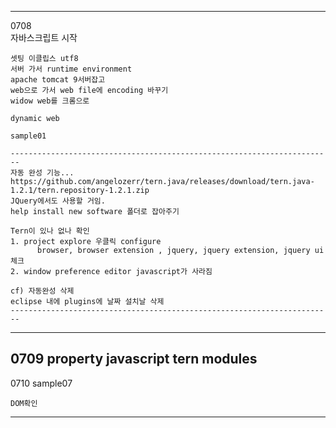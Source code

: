 --------------------------------------------------------------------------------
0708	
	자바스크립트 시작
	
	셋팅 이클립스 utf8
	서버 가서 runtime environment
	apache tomcat 9서버잡고
	web으로 가서 web file에 encoding 바꾸기
	widow web를 크롬으로

	dynamic web	

	sample01
		
	------------------------------------------------------------------------
	자동 완성 기능...
	https://github.com/angelozerr/tern.java/releases/download/tern.java-1.2.1/tern.repository-1.2.1.zip
	JQuery에서도 사용할 거임.
	help install new software 폴더로 잡아주기
	
	Tern이 있나 없나 확인
	1. project explore 우클릭 configure
	      browser, browser extension , jquery, jquery extension, jquery ui 체크
	2. window preference editor javascript가 사라짐
	
	cf) 자동완성 삭제
	eclipse 내에 plugins에 날짜 설치날 삭제
	------------------------------------------------------------------------
--------------------------------------------------------------------------------
0709
	property javascript tern modules
--------------------------------------------------------------------------------
0710
	sample07
	
	DOM확인

--------------------------------------------------------------------------------